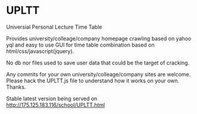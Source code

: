 UPLTT
=====

Universial Personal Lecture Time Table

Provides university/colleage/company homepage crawling based on yahoo yql and
easy to use GUI for time table combination based on html/css/javascript(jquery).

No db nor files used to save user data that could be the target of cracking.

Any commits for your own university/colleage/company sites are welcome.
Please hack the UPLTT.js file to understand how it works on your own. Thanks.

Stable latest version being served on http://175.125.183.116/school/UPLTT.html